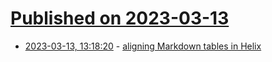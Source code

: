 # [Published on 2023-03-13](index.md)

* [2023-03-13, 13:18:20](https://lobste.rs/s/fqgzrk/aligning_markdown_tables_helix) - [aligning Markdown tables in Helix](https://bytes.zone/posts/aligning-markdown-tables-in-helix/)
